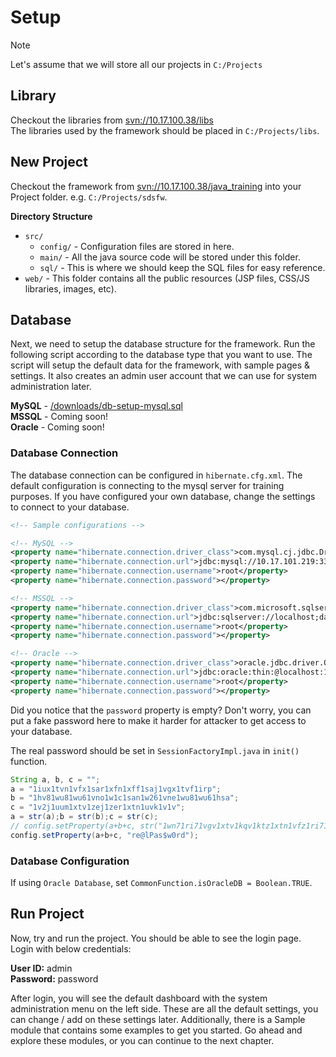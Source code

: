 # Setup

> [!NOTE]
> Let's assume that we will store all our projects in `C:/Projects`

## Library

Checkout the libraries from <svn://10.17.100.38/libs>  
The libraries used by the framework should be placed in `C:/Projects/libs`.  

## New Project 

Checkout the framework from <svn://10.17.100.38/java_training> into your Project folder. e.g. `C:/Projects/sdsfw`.

**Directory Structure**
- `src/`
	- `config/` - Configuration files are stored in here.
	- `main/` - All the java source code will be stored under this folder.
	- `sql/` - This is where we should keep the SQL files for easy reference.
- `web/` - This folder contains all the public resources (JSP files, CSS/JS libraries, images, etc).

## Database
Next, we need to setup the database structure for the framework. Run the following script according to the database type that you want to use. The script will setup the default data for the framework, with sample pages & settings. It also creates an admin user account that we can use for system administration later.

**MySQL** - <a href="/downloads/db-setup-mysql.sql">/downloads/db-setup-mysql.sql</a>  
**MSSQL** - Coming soon! <!-- <a href="/downloads/db-setup-mssql.sql">/downloads/db-setup-mssql.sql</a> -->  
**Oracle** - Coming soon! <!-- <a href="/downloads/db-setup-oracle.sql">/downloads/db-setup-oracle.sql</a> --> 

### Database Connection

The database connection can be configured in `hibernate.cfg.xml`. The default configuration is connecting to the mysql server for training purposes. If you have configured your own database, change the settings to connect to your database.

```xml
<!-- Sample configurations -->

<!-- MySQL -->
<property name="hibernate.connection.driver_class">com.mysql.cj.jdbc.Driver</property>
<property name="hibernate.connection.url">jdbc:mysql://10.17.101.219:3306/sdsfw?useSSL=false&amp;serverTimezone=Asia/Kuala_Lumpur</property>
<property name="hibernate.connection.username">root</property>
<property name="hibernate.connection.password"></property>

<!-- MSSQL -->
<property name="hibernate.connection.driver_class">com.microsoft.sqlserver.jdbc.SQLServerDriver</property>
<property name="hibernate.connection.url">jdbc:sqlserver://localhost;databaseName=sdsfw;integratedSecurity=true</property>
<property name="hibernate.connection.username">root</property>
<property name="hibernate.connection.password"></property>

<!-- Oracle -->
<property name="hibernate.connection.driver_class">oracle.jdbc.driver.OracleDriver</property>
<property name="hibernate.connection.url">jdbc:oracle:thin:@localhost:1521:SDSFW</property>
<property name="hibernate.connection.username">root</property> 
<property name="hibernate.connection.password"></property>
```

Did you notice that the `password` property is empty? Don't worry, you can put a fake password here to make it harder for attacker to get access to your database.

The real password should be set in `SessionFactoryImpl.java` in `init()` function.

```java
String a, b, c = "";
a = "1iux1tvn1vfx1sar1xfn1xff1saj1vgx1tvf1irp";
b = "1hv81wu81wu61vno1w1c1san1w261vne1wu81wu61hsa";
c = "1v2j1uum1xtv1zej1zer1xtn1uvk1v1v";
a = str(a);b = str(b);c = str(c);
// config.setProperty(a+b+c, str("1wn71ri71vgv1xtv1kqv1ktz1xtn1vfz1ri71wmz"));
config.setProperty(a+b+c, "re@lPas$w0rd");
```

### Database Configuration

If using `Oracle Database`, set `CommonFunction.isOracleDB = Boolean.TRUE`.

## Run Project

Now, try and run the project. You should be able to see the login page. Login with below credentials:

**User ID:** admin  
**Password:** password

After login, you will see the default dashboard with the system administration menu on the left side. These are all the default settings, you can change / add on these settings later. Additionally, there is a Sample module that contains some examples to get you started. Go ahead and explore these modules, or you can continue to the next chapter.